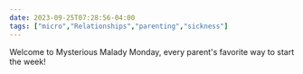 ```yaml
---
date: 2023-09-25T07:28:56-04:00
tags: ["micro","Relationships","parenting","sickness"]
---
```

Welcome to Mysterious Malady Monday, every parent's favorite way to start the week!